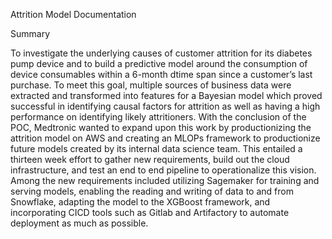 

Attrition Model Documentation


Summary

To investigate the underlying causes of customer attrition for its diabetes pump device and to build a predictive model around the consumption of device consumables within a 6-month dtime span since a customer’s last purchase. To meet this goal, multiple sources of business data were extracted and transformed into features for a Bayesian model which proved successful in identifying causal factors for attrition as well as having a high performance on identifying likely attritioners. With the conclusion of the POC, Medtronic wanted to expand upon this work by productionizing the attrition model on AWS and creating an MLOPs framework to productionize future models created by its internal data science team. This entailed a thirteen week effort to gather new requirements, build out the cloud infrastructure, and test an end to end pipeline to operationalize this vision. Among the new requirements included utilizing Sagemaker for training and serving models, enabling the reading and writing of data to and from Snowflake, adapting the model to the XGBoost framework, and incorporating CICD tools such as Gitlab and Artifactory to automate deployment as much as possible. 

